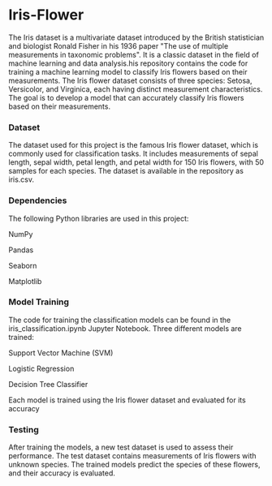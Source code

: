 # Iris-Flower
The Iris dataset is a multivariate dataset introduced by the British statistician and biologist Ronald Fisher in his 1936 paper "The use of multiple measurements in taxonomic problems". It is a classic dataset in the field of machine learning and data analysis.his repository contains the code for training a machine learning model to classify Iris flowers based on their measurements. The Iris flower dataset consists of three species: Setosa, Versicolor, and Virginica, each having distinct measurement characteristics. The goal is to develop a model that can accurately classify Iris flowers based on their measurements.

### Dataset
The dataset used for this project is the famous Iris flower dataset, which is commonly used for classification tasks. It includes measurements of sepal length, sepal width, petal length, and petal width for 150 Iris flowers, with 50 samples for each species. The dataset is available in the repository as iris.csv.

### Dependencies
The following Python libraries are used in this project:

NumPy

Pandas

Seaborn

Matplotlib

### Model Training
The code for training the classification models can be found in the iris_classification.ipynb Jupyter Notebook. Three different models are trained:

Support Vector Machine (SVM)

Logistic Regression

Decision Tree Classifier

Each model is trained using the Iris flower dataset and evaluated for its accuracy
### Testing
After training the models, a new test dataset is used to assess their performance. The test dataset contains measurements of Iris flowers with unknown species. The trained models predict the species of these flowers, and their accuracy is evaluated.
